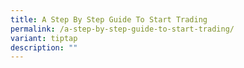 ```yaml
---
title: A Step By Step Guide To Start Trading
permalink: /a-step-by-step-guide-to-start-trading/
variant: tiptap
description: ""
---
```

